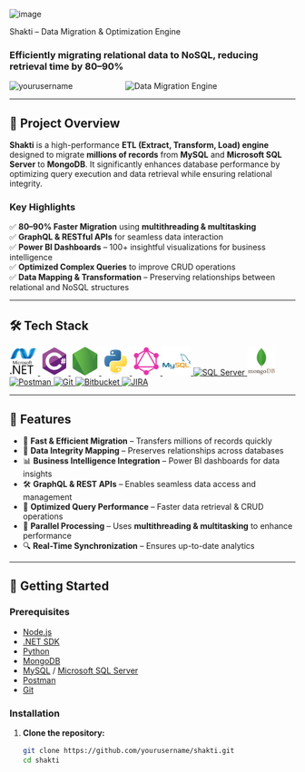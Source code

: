 ![image](https://github.com/user-attachments/assets/9ffaf857-2b5e-48ee-b741-bffb4301634b)

<div align="center>
    <h1 style="display: inline;">Shakti – Data Migration & Optimization Engine</h1>
  <h3>Efficiently migrating relational data to NoSQL, reducing retrieval time by 80–90%</h3>
</div>

<img align="right" alt="Data Migration Engine" width="300" src=""/> 

<p align="left"> <img src="https://komarev.com/ghpvc/?username=yourusername&label=Profile%20views&color=0e75b6&style=flat" alt="yourusername" /> </p>

---

## 🚀 Project Overview  

**Shakti** is a high-performance **ETL (Extract, Transform, Load) engine** designed to migrate **millions of records** from **MySQL** and **Microsoft SQL Server** to **MongoDB**. It significantly enhances database performance by optimizing query execution and data retrieval while ensuring relational integrity.  

### **Key Highlights**  
✅ **80–90% Faster Migration** using **multithreading & multitasking**  
✅ **GraphQL & RESTful APIs** for seamless data interaction  
✅ **Power BI Dashboards** – 100+ insightful visualizations for business intelligence  
✅ **Optimized Complex Queries** to improve CRUD operations  
✅ **Data Mapping & Transformation** – Preserving relationships between relational and NoSQL structures  

---

## 🛠️ Tech Stack  

<p align="left">
  <a href="https://dotnet.microsoft.com/" target="_blank"> 
    <img src="https://raw.githubusercontent.com/devicons/devicon/master/icons/dot-net/dot-net-original-wordmark.svg" alt=".NET" width="50" height="50"/> 
  </a>
  <a href="https://learn.microsoft.com/en-us/dotnet/csharp/" target="_blank"> 
    <img src="https://raw.githubusercontent.com/devicons/devicon/master/icons/csharp/csharp-original.svg" alt="C#" width="50" height="50"/> 
  </a>
  <a href="https://nodejs.org/" target="_blank"> 
    <img src="https://raw.githubusercontent.com/devicons/devicon/master/icons/nodejs/nodejs-original.svg" alt="Node.js" width="50" height="50"/> 
  </a>
  <a href="https://www.python.org/" target="_blank"> 
    <img src="https://raw.githubusercontent.com/devicons/devicon/master/icons/python/python-original.svg" alt="Python" width="50" height="50"/> 
  </a>
  <a href="https://graphql.org/" target="_blank"> 
    <img src="https://raw.githubusercontent.com/devicons/devicon/master/icons/graphql/graphql-plain.svg" alt="GraphQL" width="50" height="50"/> 
  </a>
  <a href="https://www.mysql.com/" target="_blank"> 
    <img src="https://raw.githubusercontent.com/devicons/devicon/master/icons/mysql/mysql-original-wordmark.svg" alt="MySQL" width="50" height="50"/> 
  </a>
  <a href="https://www.microsoft.com/en-us/sql-server" target="_blank"> 
    <img src="https://www.svgrepo.com/show/303229/microsoft-sql-server-logo.svg" alt="SQL Server" width="50" height="50"/> 
  </a>
  <a href="https://www.mongodb.com/" target="_blank"> 
    <img src="https://raw.githubusercontent.com/devicons/devicon/master/icons/mongodb/mongodb-original-wordmark.svg" alt="MongoDB" width="50" height="50"/> 
  </a>
  <a href="https://www.postman.com/" target="_blank"> 
    <img src="https://www.vectorlogo.zone/logos/getpostman/getpostman-icon.svg" alt="Postman" width="50" height="50"/> 
  </a>
  <a href="https://git-scm.com/" target="_blank"> 
    <img src="https://www.vectorlogo.zone/logos/git-scm/git-scm-icon.svg" alt="Git" width="50" height="50"/> 
  </a>
  <a href="https://bitbucket.org/" target="_blank"> 
    <img src="https://www.vectorlogo.zone/logos/bitbucket/bitbucket-icon.svg" alt="Bitbucket" width="50" height="50"/> 
  </a>
  <a href="https://www.atlassian.com/software/jira" target="_blank"> 
    <img src="https://www.vectorlogo.zone/logos/atlassian_jira/atlassian_jira-icon.svg" alt="JIRA" width="50" height="50"/> 
  </a>
</p>

---

## 📌 Features  

- 🔄 **Fast & Efficient Migration** – Transfers millions of records quickly  
- 🔗 **Data Integrity Mapping** – Preserves relationships across databases  
- 📊 **Business Intelligence Integration** – Power BI dashboards for data insights  
- 🛠 **GraphQL & REST APIs** – Enables seamless data access and management  
- 💾 **Optimized Query Performance** – Faster data retrieval & CRUD operations  
- 🚀 **Parallel Processing** – Uses **multithreading & multitasking** to enhance performance  
- 🔍 **Real-Time Synchronization** – Ensures up-to-date analytics  

---

## 🚀 Getting Started  

### **Prerequisites**  
- [Node.js](https://nodejs.org/)  
- [.NET SDK](https://dotnet.microsoft.com/)  
- [Python](https://www.python.org/)  
- [MongoDB](https://www.mongodb.com/)  
- [MySQL](https://www.mysql.com/) / [Microsoft SQL Server](https://www.microsoft.com/en-us/sql-server/)  
- [Postman](https://www.postman.com/)  
- [Git](https://git-scm.com/)  

### **Installation**  

1. **Clone the repository:**  
   ```sh
   git clone https://github.com/yourusername/shakti.git
   cd shakti

